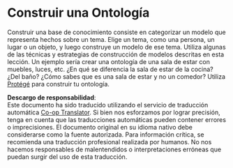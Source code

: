 <!--
CO_OP_TRANSLATOR_METADATA:
{
  "original_hash": "a057a8604f3976c3e309884453f1fad0",
  "translation_date": "2025-08-24T09:26:03+00:00",
  "source_file": "lessons/2-Symbolic/assignment.md",
  "language_code": "es"
}
-->
# Construir una Ontología

Construir una base de conocimiento consiste en categorizar un modelo que representa hechos sobre un tema. Elige un tema, como una persona, un lugar o un objeto, y luego construye un modelo de ese tema. Utiliza algunas de las técnicas y estrategias de construcción de modelos descritas en esta lección. Un ejemplo sería crear una ontología de una sala de estar con muebles, luces, etc. ¿En qué se diferencia la sala de estar de la cocina? ¿Del baño? ¿Cómo sabes que es una sala de estar y no un comedor? Utiliza [Protégé](https://protege.stanford.edu/) para construir tu ontología.

**Descargo de responsabilidad**:  
Este documento ha sido traducido utilizando el servicio de traducción automática [Co-op Translator](https://github.com/Azure/co-op-translator). Si bien nos esforzamos por lograr precisión, tenga en cuenta que las traducciones automáticas pueden contener errores o imprecisiones. El documento original en su idioma nativo debe considerarse como la fuente autorizada. Para información crítica, se recomienda una traducción profesional realizada por humanos. No nos hacemos responsables de malentendidos o interpretaciones erróneas que puedan surgir del uso de esta traducción.